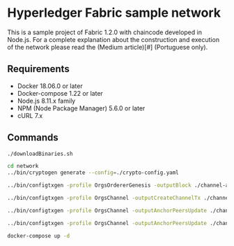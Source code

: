 # Hyperledger Fabric sample network

This is a sample project of Fabric 1.2.0 with chaincode developed in Node.js.
For a complete explanation about the construction and execution of the network please read the (Medium article)[#] (Portuguese only).

## Requirements

* Docker 18.06.0 or later
* Docker-compose 1.22 or later
* Node.js 8.11.x family
* NPM (Node Package Manager) 5.6.0 or later
* cURL 7.x

## Commands

```bash
./downloadBinaries.sh

```

```bash
cd network
../bin/cryptogen generate --config=./crypto-config.yaml
```

```bash
../bin/configtxgen -profile OrgsOrdererGenesis -outputBlock ./channel-artifacts/genesis.block
```

```bash
../bin/configtxgen -profile OrgsChannel -outputCreateChannelTx ./channel-artifacts/channel.tx -channelID samplechannel
```

```bash
../bin/configtxgen -profile OrgsChannel -outputAnchorPeersUpdate ./channel-artifacts/ProviderMSPanchors.tx -channelID samplechannel -asOrg ProviderMSP
```

```bash
../bin/configtxgen -profile OrgsChannel -outputAnchorPeersUpdate ./channel-artifacts/ConsumerMSPanchors.tx -channelID samplechannel -asOrg ConsumerMSP
```

```bash
docker-compose up -d
```
